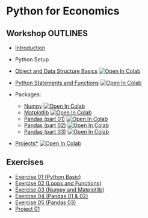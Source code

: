 # Python for Economics

## Workshop OUTLINES

- [Introduction](https://github.com/saeed-saffari/UT-workshop-sum2021/blob/main/Lecture/Py%20for%20Econ-Intro-UT%20Workshop-Sum%202021.pdf)
- Python Setup
- [Object and Data Structure Basics](https://github.com/saeed-saffari/UT-workshop-sum2021/blob/main/Lecture/1.%20Data%20Structure%20Basics.ipynb) [![Open In Colab](https://colab.research.google.com/assets/colab-badge.svg)](https://colab.research.google.com/github/saeed-saffari/UT-workshop-sum2021/blob/main/Lecture/1.%20Data%20Structure%20Basics.ipynb)

- [Python Statements and Functions](https://github.com/saeed-saffari/UT-workshop-sum2021/blob/main/Lecture/2.%20Conditional%20Control%20and%20Function.ipynb) [![Open In Colab](https://colab.research.google.com/assets/colab-badge.svg)](https://colab.research.google.com/github/saeed-saffari/UT-workshop-sum2021/blob/main/Lecture/2.%20Conditional%20Control%20and%20Function.ipynb)

- Packages:
  - [Numpy](https://github.com/saeed-saffari/) [![Open In Colab](https://colab.research.google.com/assets/colab-badge.svg)](https://colab.research.google.com/github/saeed-saffari/)
  - [Matplotlib](https://github.com/saeed-saffari/) [![Open In Colab](https://colab.research.google.com/assets/colab-badge.svg)](https://colab.research.google.com/github/saeed-saffari/)
  - [Pandas (part 01)](https://github.com/saeed-saffari/) [![Open In Colab](https://colab.research.google.com/assets/colab-badge.svg)](https://colab.research.google.com/github/saeed-saffari/)
  - [Pandas (part 02)](https://github.com/saeed-saffari/) [![Open In Colab](https://colab.research.google.com/assets/colab-badge.svg)](https://colab.research.google.com/github/saeed-saffari/)
  - [Pandas (part 03)](https://github.com/saeed-saffari/) [![Open In Colab](https://colab.research.google.com/assets/colab-badge.svg)](https://colab.research.google.com/github/saeed-saffari/)
  
  
- [Projects*](https://github.com/saeed-saffari/) [![Open In Colab](https://colab.research.google.com/assets/colab-badge.svg)](https://colab.research.google.com/github/saeed-saffari/)

## Exercises
- [Exercise 01 (Python Basic)]()
- [Exercise 02 (Loops and Functions)]()
- [Exercise 03 (Numpy and Matplotlib)]()
- [Exercise 04 (Pandas 01 & 02)]()
- [Exercise 05 (Pandas 03)]()
- [Project 01]()


